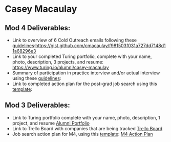 # Casey Macaulay

## Mod 4 Deliverables:
* Link to overview of 6 Cold Outreach emails following these [guidelines](https://github.com/turingschool/career-development-curriculum/blob/master/module_four/cold_outreach_deliverable_guidelines.md):https://gist.github.com/cmacaulay/f981503f031a727dd7148d11a68296e3
* Link to your completed Turing portfolio, complete with your name, photo, description, 3 projects, and resume: https://www.turing.io/alumni/casey-macaulay
* Summary of participation in practice interview and/or actual interview using these [guidelines](https://github.com/turingschool/career-development-curriculum/blob/master/module_four/interview_practice_reflection_guidelines.md):
* Link to completed action plan for the post-grad job search using this [template](https://github.com/turingschool/career-development-curriculum/blob/master/module_four/post_grad_plan.md):

## Mod 3 Deliverables:

* Link to Turing portfolio complete with your name, photo, description, 1 project, and resume
[Alumni Portfolio](https://www.turing.io/alumni/casey-macaulay)
* Link to Trello Board with companies that are being tracked
[Trello Board](https://trello.com/b/D7ucaPke/find-a-job)
* Job search action plan for M4, using this [template](https://github.com/turingschool/career-development-curriculum/blob/master/module_three/mod_4_action_plan_template.md):
[M4 Action Plan](https://github.com/cmacaulay/career-development-curriculum/blob/master/module_three/mod_4_action_plan_template.md)
